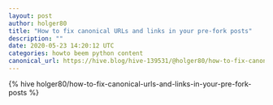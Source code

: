 ```yaml
---
layout: post
author: holger80
title: "How to fix canonical URLs and links in your pre-fork posts"
description: ""
date: 2020-05-23 14:20:12 UTC
categories: howto beem python content
canonical_url: https://hive.blog/hive-139531/@holger80/how-to-fix-canonical-urls-and-links-in-your-pre-fork-posts
---
```

{% hive holger80/how-to-fix-canonical-urls-and-links-in-your-pre-fork-posts %}
